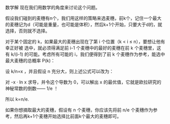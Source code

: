 数学解
现在我们用数学的角度来讨论这个问题。

假设我们碰到的麦穗有n个，我们用这样的策略来选麦穗，前k个，记住一个最大的麦穗记为d（可能是重量，也可能是体积），然后k+1个开始，只要大于d的，就选择，否则就不选择。


对于某个固定的 k，如果最大的麦穗出现在了第 i 个位置（k < i ≤ n），要想让他有幸正好被 选中，就必须得满足前 i-1 个麦穗中的最好的麦穗在前 k 个麦穗里，这有 k/(i-1) 的可能。考虑所有可能的 i，我们便得到了前 k 个麦穗作为参考，能选中最大麦穗的总概率 P(k)：


设 k/n=x ，并且假设 n 充分大，则上述公式可以改为：




对 -x · ln x 求导，并令这个导数为 0，可以解出 x 的最优值，它就是欧拉研究的神秘常数的倒数—— 1/e ！

所以 k=n/e.

如果你想摘取最大的麦穗，假设有 n 个麦穗，你应该先将前 n/e 个麦穗作为参考，然后再k+1个麦穗开始选择比前面k个最大的麦穗即可。
